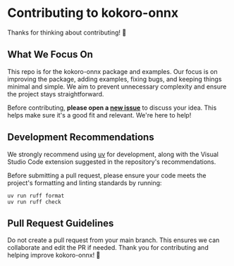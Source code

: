 # Contributing to kokoro-onnx

Thanks for thinking about contributing! 🎉

## What We Focus On

This repo is for the kokoro-onnx package and examples. Our focus is on improving the package, adding examples, fixing bugs, and keeping things minimal and simple. We aim to prevent unnecessary complexity and ensure the project stays straightforward.

Before contributing, **please open a [new issue](https://github.com/thewh1teagle/kokoro-onnx/issues)** to discuss your idea. This helps make sure it's a good fit and relevant. We're here to help!

## Development Recommendations

We strongly recommend using [uv](https://docs.astral.sh/uv/getting-started/installation) for development, along with the Visual Studio Code extension suggested in the repository's recommendations.

Before submitting a pull request, please ensure your code meets the project's formatting and linting standards by running:

```console
uv run ruff format
uv run ruff check
```

## Pull Request Guidelines

Do not create a pull request from your main branch. This ensures we can collaborate and edit the PR if needed.
Thank you for contributing and helping improve kokoro-onnx! 🚀

